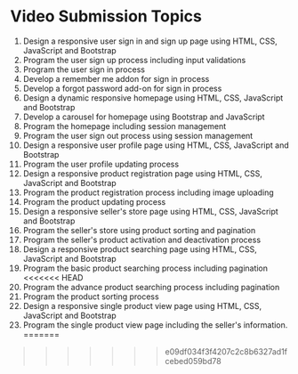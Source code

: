 # Video Submission Topics

1. Design a responsive user sign in and sign up page using HTML, CSS, JavaScript and Bootstrap
2. Program the user sign up process including input validations
3. Program the user sign in process
4. Develop a remember me addon for sign in process
5. Develop a forgot password add-on for sign in process
6. Design a dynamic responsive homepage using HTML, CSS, JavaScript and Bootstrap
7. Develop a carousel for homepage using Bootstrap and JavaScript
8. Program the homepage including session management
9. Program the user sign out process using session management
10. Design a responsive user profile page using HTML, CSS, JavaScript and Bootstrap
11. Program the user profile updating process
12. Design a responsive product registration page using HTML, CSS, JavaScript and Bootstrap
13. Program the product registration process including image uploading
14. Program the product updating process
15. Design a responsive seller's store page using HTML, CSS, JavaScript and Bootstrap
16. Program the seller's store using product sorting and pagination
17. Program the seller's product activation and deactivation process
18. Design a responsive product searching page using HTML, CSS, JavaScript and Bootstrap
19. Program the basic product searching process including pagination
<<<<<<< HEAD
20. Program the advance product searching process including pagination
21. Program the product sorting process
22. Design a responsive single product view page using HTML, CSS, JavaScript and Bootstrap
23. Program the single product view page including the seller's information.
=======
>>>>>>> e09df034f3f4207c2c8b6327ad1fcebed059bd78
